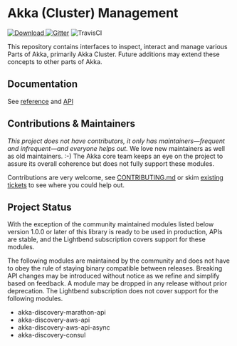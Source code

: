 # Akka (Cluster) Management

 [ ![Download](https://api.bintray.com/packages/akka/maven/akka-management/images/download.svg) ](https://bintray.com/akka/maven/akka-management/_latestVersion)  [![Gitter](https://badges.gitter.im/Join%20Chat.svg)](https://gitter.im/akka/akka) ![TravisCI](https://travis-ci.org/akka/akka-management.svg?branch=master) 

This repository contains interfaces to inspect, interact and manage various Parts of Akka, primarily Akka Cluster.
Future additions may extend these concepts to other parts of Akka.

Documentation
-------------

See [reference](http://developer.lightbend.com/docs/akka-management/current/) and [API](https://developer.lightbend.com/docs/api/akka-management/current/akka/management/index.html)

Contributions & Maintainers
---------------------------

*This project does not have contributors, it only has maintainers—frequent and infrequent—and everyone helps out.*
We love new maintainers as well as old maintainers. :-)
The Akka core team keeps an eye on the project to assure its overall coherence but does not fully support these modules.

Contributions are very welcome, see [CONTRIBUTING.md](https://github.com/akka/akka-management/blob/master/CONTRIBUTING.md) or skim [existing tickets](https://github.com/akka/akka-management/issues) to see where you could help out.

Project Status
--------------

With the exception of the community maintained modules listed below version 1.0.0 or later of this library
is ready to be used in production, APIs are stable, and the Lightbend subscription covers support for these modules.

The following modules are maintained by the community and does not have to obey the rule of staying binary compatible
between releases. Breaking API changes may be introduced without notice as we refine and simplify based on feedback.
A module may be dropped in any release without prior deprecation. The Lightbend subscription does not cover support
for the following modules.

* akka-discovery-marathon-api
* akka-discovery-aws-api
* akka-discovery-aws-api-async
* akka-discovery-consul




